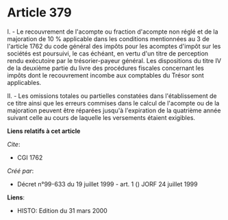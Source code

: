 # Article 379

I. - Le recouvrement de l'acompte ou fraction d'acompte non réglé et de la majoration de 10 % applicable dans les conditions
mentionnées au 3 de l'article 1762 du code général des impôts pour les acomptes d'impôt sur les sociétés est poursuivi, le
cas échéant, en vertu d'un titre de perception rendu exécutoire par le trésorier-payeur général. Les dispositions du titre IV
de la deuxième partie du livre des procédures fiscales concernant les impôts dont le recouvrement incombe aux comptables du
Trésor sont applicables.

II. - Les omissions totales ou partielles constatées dans l'établissement de ce titre ainsi que les erreurs commises dans le
calcul de l'acompte ou de la majoration peuvent être réparées jusqu'à l'expiration de la quatrième année suivant celle au
cours de laquelle les versements étaient exigibles.

**Liens relatifs à cet article**

_Cite_:

  - CGI 1762

_Créé par_:

  - Décret n°99-633 du 19 juillet 1999 - art. 1 () JORF 24 juillet 1999

**Liens**:

  - HISTO: Edition du 31 mars 2000
